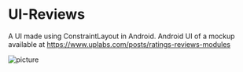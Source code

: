 # UI-Reviews
A UI made using ConstraintLayout in Android.
Android UI of a mockup available at https://www.uplabs.com/posts/ratings-reviews-modules

![picture](https://assets.materialup.com/uploads/c3ba71a4-9dc5-4a57-9774-88921a375916/attachment.png)
